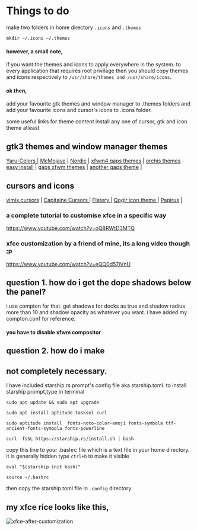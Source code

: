 # **Things to do**


make two folders in home directory
`.icons` and `.themes`
```
mkdir ~/.icons ~/.themes
```
#### however, a small note,
if you want the themes and icons to apply everywhere in the system. to every application that requires root privilage then you should copy themes and icons respectively to 
`/usr/share/themes and /usr/share/icons`.
#### ok then,
add your favourite gtk themes and window manager to .themes folders
and add your favourite icons and cursor's icons to .icons folder.

some useful links for theme content install any one of cursor, gtk and icon theme atleast

## gtk3 themes and window manager themes

[ Yaru-Colors ](https://www.xfce-look.org/p/1299514/) | 
[McMojave](https://www.xfce-look.org/p/1275087/) | 
[Nordic](https://www.xfce-look.org/p/1267246/) | 
[xfwm4 gaps themes](https://github.com/addy-dclxvi/xfwm4-theme-collections) | 
[orchis themes easy install](https://github.com/vinceliuice/Orchis-theme) | 
[gaps xfwm themes](https://www.xfce-look.org/p/1174081/) | 
[another gaps theme](https://www.xfce-look.org/p/1230476/) | 

## cursors and icons
[vimix cursors](https://www.xfce-look.org/p/1358330/) | 
[Capitaine Cursors ](https://www.xfce-look.org/p/1148692/) | 
[Flatery ](https://www.xfce-look.org/s/XFCE/p/1332404) | 
[Qogir icon theme ](https://www.xfce-look.org/s/XFCE/p/1296407)| 
[Papirus](https://www.xfce-look.org/s/XFCE/p/1166289) | 
 
### a complete tutorial to customise xfce in a specific way
https://www.youtube.com/watch?v=oQ8RWtD3MTQ
 
### xfce customization by a friend of mine, its a long video though ;p
https://www.youtube.com/watch?v=eQQ0d57iVnU

## question 1. how do i get the dope shadows below the panel?
i use compton for that. get shadows for docks as true and shadow radius more than 10 and shadow opacity as whatever you want. i have added my compton.conf for reference. 
#### you have to disable xfwm compositor 

## question 2. how do i make 


## not completely necessary. 

I have included  starship.rs prompt's config file aka starship.toml.
to install starship prompt,type in terminal
```
sudo apt update && sudo apt upgrade
```
```
sudo apt install aptitude tasksel curl
```
```
sudo aptitude install  fonts-noto-color-emoji fonts-symbola ttf-ancient-fonts-symbola fonts-powerline 

```
```
curl -fsSL https://starship.rs/install.sh | bash

```
copy this line to your .bashrc file which is a text file in your home directory. it is generally hidden type `ctrl+h` to make it visible

```
eval "$(starship init bash)"

```
```
source ~/.bashrc
```
then copy the starship.toml file in `.config` directory


## my xfce rice looks like this, 

![xfce-after-customization](/uploads/f47fd9005004b8a49d05198b8a4ef331/xfce-after-customization.png)











